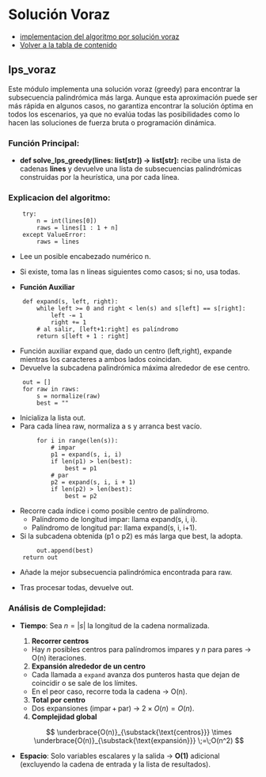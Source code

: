 # Solución Voraz

- [implementacion del algoritmo por solución voraz](../src/ejercicios/lps/lps_voraz.py)
- [Volver a la tabla de contenido](/docs/Readme.md)
## lps_voraz
Este módulo implementa una solución voraz (greedy) para encontrar la subsecuencia palindrómica más larga. Aunque esta aproximación puede ser más rápida en algunos casos, no garantiza encontrar la solución óptima en todos los escenarios, ya que no evalúa todas las posibilidades como lo hacen las soluciones de fuerza bruta o programación dinámica.

### Función Principal:
- **def solve_lps_greedy(lines: list[str]) -> list[str]:** recibe una lista de cadenas **lines** y devuelve una lista de subsecuencias palindrómicas construidas por la heurística, una por cada línea.

### Explicacion del algoritmo:
```
    try:
        n = int(lines[0])
        raws = lines[1 : 1 + n]
    except ValueError:
        raws = lines
```
- Lee un posible encabezado numérico n.

- Si existe, toma las n líneas siguientes como casos; si no, usa todas.

- **Función Auxiliar**
```
    def expand(s, left, right):
        while left >= 0 and right < len(s) and s[left] == s[right]:
            left -= 1
            right += 1
        # al salir, [left+1:right] es palíndromo
        return s[left + 1 : right]
```
- Función auxiliar expand que, dado un centro (left,right), expande mientras los caracteres a ambos lados coincidan.
- Devuelve la subcadena palindrómica máxima alrededor de ese centro.
```
    out = []
    for raw in raws:
        s = normalize(raw)
        best = ""
```
- Inicializa la lista out.
- Para cada línea raw, normaliza a s y arranca best vacío.
```
        for i in range(len(s)):
            # impar
            p1 = expand(s, i, i)
            if len(p1) > len(best):
                best = p1
            # par
            p2 = expand(s, i, i + 1)
            if len(p2) > len(best):
                best = p2
```
- Recorre cada índice i como posible centro de palíndromo.
    * Palíndromo de longitud impar: llama expand(s, i, i).
    * Palíndromo de longitud par: llama expand(s, i, i+1).
- Si la subcadena obtenida (p1 o p2) es más larga que best, la adopta.
```
        out.append(best)
    return out
```
- Añade la mejor subsecuencia palindrómica encontrada para raw.

- Tras procesar todas, devuelve out.


### Análisis de Complejidad:
- **Tiempo**:
    Sea $n = |s|$ la longitud de la cadena normalizada.

    1. **Recorrer centros**

    * Hay $n$ posibles centros para palíndromos impares y $n$ para pares → O(n) iteraciones.

    2. **Expansión alrededor de un centro**

    * Cada llamada a `expand` avanza dos punteros hasta que dejan de coincidir o se sale de los límites.
    * En el peor caso, recorre toda la cadena → O(n).

    3. **Total por centro**

    * Dos expansiones (impar + par) → $2 \times O(n) = O(n)$.

    4. **Complejidad global**

    $$
        \underbrace{O(n)}_{\substack{\text{centros}}} \times \underbrace{O(n)}_{\substack{\text{expansión}}}
        \;=\;O(n^2)
    $$

- **Espacio**: Solo variables escalares y la salida → **O(1)** adicional (excluyendo la cadena de entrada y la lista de resultados).